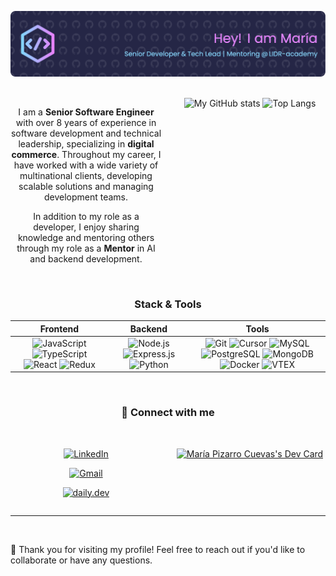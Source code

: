 <div align="center">

![Salute](./media/github-header-image.png)

<br/>

<div style="display: flex; justify-content: space-between;">

<div style="flex: 1; padding-right: 10px;">

I am a **Senior Software Engineer** with over 8 years of experience in software development and technical leadership, specializing in **digital commerce**. Throughout my career, I have worked with a wide variety of multinational clients, developing scalable solutions and managing development teams.

In addition to my role as a developer, I enjoy sharing knowledge and mentoring others through my role as a **Mentor** in AI and backend development.

</div>

<div style="flex: 1; padding-left: 10px;">
<img src="https://github-readme-stats.vercel.app/api?username=Edain92&show_icons=true&theme=tokyonight" alt="My GitHub stats" width="100%" />
<img src="https://github-readme-stats.vercel.app/api/top-langs/?username=Edain92&layout=compact&theme=tokyonight" alt="Top Langs" width="100%" />

</div>

</div>

<br/>

### Stack & Tools

| **Frontend**                                                                                                                                                                                                                                                                                                                                                                                                                                                           | **Backend**                                                                                                                                                                                                                                                                                                                   | **Tools**                                                                                                                                                                                                                                                                                                                                                                                                                                                                                                                                                                                                                                                                                                                                                          |
| ---------------------------------------------------------------------------------------------------------------------------------------------------------------------------------------------------------------------------------------------------------------------------------------------------------------------------------------------------------------------------------------------------------------------------------------------------------------------- | ----------------------------------------------------------------------------------------------------------------------------------------------------------------------------------------------------------------------------------------------------------------------------------------------------------------------------- | ------------------------------------------------------------------------------------------------------------------------------------------------------------------------------------------------------------------------------------------------------------------------------------------------------------------------------------------------------------------------------------------------------------------------------------------------------------------------------------------------------------------------------------------------------------------------------------------------------------------------------------------------------------------------------------------------------------------------------------------------------------------ |
| <div align="center"> ![JavaScript](https://img.shields.io/badge/JavaScript-F7DF1E?style=for-the-badge&logo=javascript&logoColor=black) ![TypeScript](https://img.shields.io/badge/TypeScript-3178C6?style=for-the-badge&logo=typescript&logoColor=white) ![React](https://img.shields.io/badge/React-20232A?style=for-the-badge&logo=react&logoColor=61DAFB) ![Redux](https://img.shields.io/badge/Redux-593D88?style=for-the-badge&logo=redux&logoColor=white) </div> | <div align="center"> ![Node.js](https://img.shields.io/badge/Node.js-43853D?style=for-the-badge&logo=node.js&logoColor=white) ![Express.js](https://img.shields.io/badge/Express.js-404D59?style=for-the-badge) ![Python](https://img.shields.io/badge/Python-3670A0?style=for-the-badge&logo=python&logoColor=ffdd54) </div> | <div align="center"> ![Git](https://img.shields.io/badge/Git-F05032?style=for-the-badge&logo=git&logoColor=white) ![Cursor](https://img.shields.io/badge/Cursor-222222?style=for-the-badge&logo=cursor&logoColor=white) ![MySQL](https://img.shields.io/badge/MySQL-00000F?style=for-the-badge&logo=mysql&logoColor=white) ![PostgreSQL](https://img.shields.io/badge/PostgreSQL-336791?style=for-the-badge&logo=postgresql&logoColor=white) ![MongoDB](https://img.shields.io/badge/MongoDB-4EA94B?style=for-the-badge&logo=mongodb&logoColor=white) ![Docker](https://img.shields.io/badge/Docker-2CA5E0?style=for-the-badge&logo=docker&logoColor=white) ![VTEX](https://img.shields.io/badge/VTEX-F71963?style=for-the-badge&logo=vtex&logoColor=white) </div> |

<br/>

### 🎯 Connect with me

<br/>

<div style="display: flex; justify-content: space-between;">

<div style="flex: 1; padding-right: 10px;">

[![LinkedIn](https://img.shields.io/badge/LinkedIn-0077B5?style=for-the-badge&logo=linkedin&logoColor=white)](https://www.linkedin.com/in/maria-pizarro-cuevas/)

[![Gmail](https://img.shields.io/badge/Gmail-D14836?style=for-the-badge&logo=gmail&logoColor=white)](mailto:mpizarrocuevas@gmail.com)

[![daily.dev](https://img.shields.io/badge/daily.dev-0A0A0A?style=for-the-badge&logo=daily.dev&logoColor=white)](https://app.daily.dev/edain)

</div>

<div style="flex: 1; padding-left: 10px;">

<a href="https://app.daily.dev/edain"><img src="https://api.daily.dev/devcards/v2/OEK7UERSv.png?type=default&r=pwo" width="200" alt="María Pizarro Cuevas's Dev Card"/></a>

</div>

</div>

---

<br/>

<div align="left">

🤗 Thank you for visiting my profile! Feel free to reach out if you'd like to collaborate or have any questions.

</div>

</div>